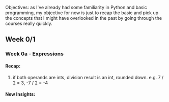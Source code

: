 Objectives: as I've already had some familiarity in Python and basic programming, my objective for now is just to recap the basic and pick up the concepts that I might have overlooked in the past by going through the courses really quickly.


## Week 0/1
### Week 0a - Expressions
#### Recap:
  1. if both operands are ints, division result is an int, rounded down. e.g. 7 / 2 = 3, -7 / 2 = -4
#### New Insights:
  
